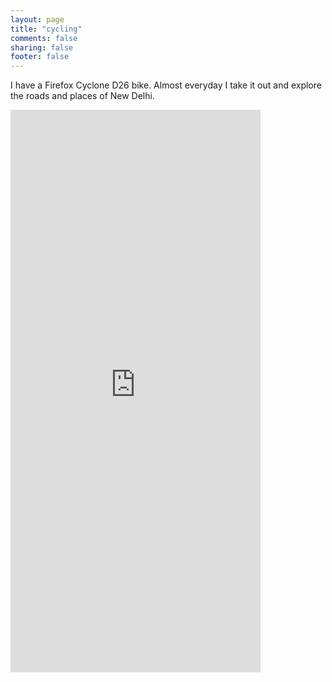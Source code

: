 ```yaml
---
layout: page
title: "cycling"
comments: false
sharing: false
footer: false
---
```


I have a Firefox Cyclone D26 bike. Almost everyday I take it out and explore the roads and places of New Delhi.

<iframe src="https://www.facebook.com/plugins/video.php?href=https%3A%2F%2Fwww.facebook.com%2Fbhrigu.srivastava%2Fvideos%2F10210549841855906%2F&show_text=0&width=400" width="400" height="900" style="border:none;overflow:hidden" scrolling="no" frameborder="0" allowTransparency="true" allowFullScreen="true"></iframe>
